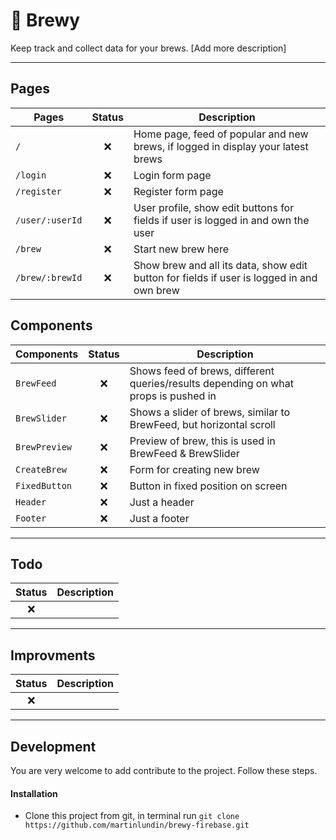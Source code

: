 # :beer: Brewy
Keep track and collect data for your brews. [Add more description]

---

## Pages

| Pages                 | Status                | Description |
| --------------------- | :-------------------: | ----------- | 
| `/`                   | :x:                   | Home page, feed of popular and new brews, if logged in display your latest brews |
| `/login`              | :x:                   | Login form page |
| `/register`           | :x:                   | Register form page |
| `/user/:userId`       | :x:                   | User profile, show edit buttons for fields if user is logged in and own the user|
| `/brew`               | :x:                   | Start new brew here |
| `/brew/:brewId`       | :x:                   | Show brew and all its data, show edit button for fields if user is logged in and own brew |

## Components

| Components            | Status                | Description |
| --------------------- | :-------------------: | ----------- | 
| `BrewFeed`            | :x:                   | Shows feed of brews, different queries/results depending on what props is pushed in |
| `BrewSlider`          | :x:                   | Shows a slider of brews, similar to BrewFeed, but horizontal scroll |
| `BrewPreview`         | :x:                   | Preview of brew, this is used in BrewFeed & BrewSlider |
| `CreateBrew`          | :x:                   | Form for creating new brew |
| `FixedButton`         | :x:                   | Button in fixed position on screen |
| `Header`              | :x:                   | Just a header |
| `Footer`              | :x:                   | Just a footer |

---

## Todo
| Status    | Description |
| :-------: | ----------- | 
| :x:       | 

---

## Improvments
| Status    | Description |
| :-------: | ----------- | 
| :x:       | 

---

## Development
You are very welcome to add contribute to the project. Follow these steps.
#### Installation
- Clone this project from git, in terminal run `git clone https://github.com/martinlundin/brewy-firebase.git`
